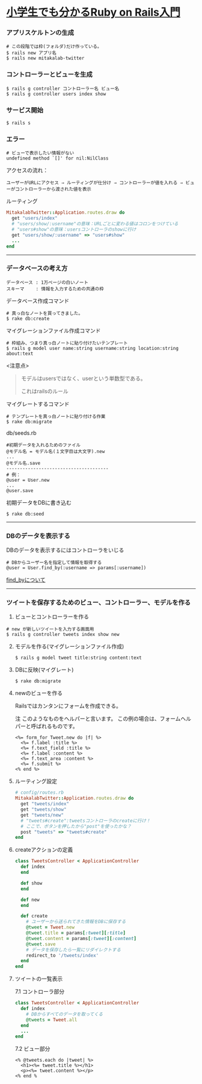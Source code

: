 # [小学生でも分かるRuby on Rails入門](https://openbook4.me/projects/92/)

### アプリスケルトンの生成

```
# この段階では枠(フォルダ)だけ作っている。
$ rails new アプリ名
$ rails new mitakalab-twitter
```

### コントローラーとビューを生成

```
$ rails g controller コントローラー名 ビュー名
$ rails g controller users index show
```

### サービス開始

```
$ rails s
```

### エラー

```
# ビューで表示したい情報がない
undefined method `[]' for nil:NilClass
```

アクセスの流れ：

```
ユーザーがURLにアクセス ⇒ ルーティングが仕分け ⇒ コントローラーが値を入れる ⇒ ビューがコントローラーから渡された値を表示
```

ルーティング

```ruby
MitakalabTwitter::Application.routes.draw do
  get "users/index"
  # "users/show/:username"の意味：URLごとに変わる値はコロンをつけている
  # "users#show"の意味：usersコントローラのshowに行け
  get "users/show/:username" => "users#show"
  ...
end
```

***

### データベースの考え方

```
データベース : 1万ページの白いノート
スキーマ　　 : 情報を入力するための共通の枠
```

データベース作成コマンド

```
# 真っ白なノートを買ってきました。
$ rake db:create
```

マイグレーションファイル作成コマンド

```
# 枠組み、つまり真っ白ノートに貼り付けたいテンプレート
$ rails g model user name:string username:string location:string about:text
```

<注意点>

> モデルはusersではなく、userという単数型である。
>
> これはrailsのルール

マイグレートするコマンド

```
# テンプレートを真っ白ノートに貼り付ける作業
$ rake db:migrate
```

db/seeds.rb

```
#初期データを入れるためのファイル
@モデル名 = モデル名(１文字目は大文字).new
...
@モデル名.save
--------------------------------------
# 例：
@user = User.new
...
@user.save
```

初期データをDBに書き込む

```
$ rake db:seed
```

***

### DBのデータを表示する

DBのデータを表示するにはコントローラをいじる

```
# DBからユーザー名を指定して情報を取得する
@user = User.find_by(:username => params[:username])
```

[find_byについて]([https://qiita.com/mr-myself/items/cfb936dcf63d2c44d2f5](https://qiita.com/mr-myself/items/cfb936dcf63d2c44d2f5))

***

### ツイートを保存するためのビュー、コントローラー、モデルを作る

1. ビューとコントローラーを作る

```
# new が新しいツイートを入力する画面用
$ rails g controller tweets index show new
```

2. モデルを作る(マイグレーションファイル作成)

   ```
   $ rails g model tweet title:string content:text
   ```

3. DBに反映(マイグレート)

   ```
   $ rake db:migrate
   ```

4. newのビューを作る

   Railsではカンタンにフォームを作成できる。

   注 このようなものをヘルパーと言います。 この例の場合は、フォームヘルパーと呼ばれるものです。

   ```erb
   <%= form_for Tweet.new do |f| %>
     <%= f.label :title %>
     <%= f.text_field :title %>
     <%= f.label :content %>
     <%= f.text_area :content %>
     <%= f.submit %>
   <% end %>
   ```

5. ルーティング設定

   ```ruby
   # config/routes.rb
   MitakalabTwitter::Application.routes.draw do
     get "tweets/index"
     get "tweets/show"
     get "tweets/new"
     # "tweets#create":tweetsコントローラのcreateに行け！
     # ここで、ボタンを押したから"post"を使ったかな？
     post "tweets" => "tweets#create"
   end
   ```

6. createアクションの定義

   ```ruby
   class TweetsController < ApplicationController
     def index
     end
   
     def show
     end
   
     def new
     end
   
     def create
       # ユーザーから送られてきた情報をDBに保存する
       @tweet = Tweet.new
       @tweet.title = params[:tweet][:title]
       @tweet.content = params[:tweet][:content]
       @tweet.save
       # データを保存したら一覧にリダイレクトする
       redirect_to '/tweets/index'
     end
   end
   ```

7. ツイートの一覧表示

   7.1 コントローラ部分

   ```ruby
   class TweetsController < ApplicationController
     def index
       # DBからすべてのデータを取ってくる
       @tweets = Tweet.all
     end
     ...
   end
   ```

   7.2 ビュー部分

   ```erb
   <% @tweets.each do |tweet| %>
     <h1><%= tweet.title %></h1>
     <p><%= tweet.content %></p>
   <% end %
   ```
